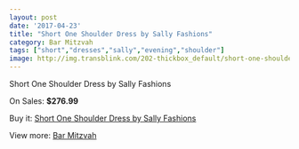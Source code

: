 ```yaml
---
layout: post
date: '2017-04-23'
title: "Short One Shoulder Dress by Sally Fashions"
category: Bar Mitzvah
tags: ["short","dresses","sally","evening","shoulder"]
image: http://img.transblink.com/202-thickbox_default/short-one-shoulder-dress-by-sally-fashions.jpg
---
```

Short One Shoulder Dress by Sally Fashions

On Sales: **$276.99**
<a href="https://www.transblink.com/en/bar-mitzvah/54-short-one-shoulder-dress-by-sally-fashions.html"><amp-img layout="responsive" width="600" height="600" src="//img.transblink.com/202-thickbox_default/short-one-shoulder-dress-by-sally-fashions.jpg" alt="Short One Shoulder Dress by Sally Fashions 0" /></a>
<a href="https://www.transblink.com/en/bar-mitzvah/54-short-one-shoulder-dress-by-sally-fashions.html"><amp-img layout="responsive" width="600" height="600" src="//img.transblink.com/206-thickbox_default/short-one-shoulder-dress-by-sally-fashions.jpg" alt="Short One Shoulder Dress by Sally Fashions 1" /></a>
<a href="https://www.transblink.com/en/bar-mitzvah/54-short-one-shoulder-dress-by-sally-fashions.html"><amp-img layout="responsive" width="600" height="600" src="//img.transblink.com/205-thickbox_default/short-one-shoulder-dress-by-sally-fashions.jpg" alt="Short One Shoulder Dress by Sally Fashions 2" /></a>
<a href="https://www.transblink.com/en/bar-mitzvah/54-short-one-shoulder-dress-by-sally-fashions.html"><amp-img layout="responsive" width="600" height="600" src="//img.transblink.com/204-thickbox_default/short-one-shoulder-dress-by-sally-fashions.jpg" alt="Short One Shoulder Dress by Sally Fashions 3" /></a>
<a href="https://www.transblink.com/en/bar-mitzvah/54-short-one-shoulder-dress-by-sally-fashions.html"><amp-img layout="responsive" width="600" height="600" src="//img.transblink.com/203-thickbox_default/short-one-shoulder-dress-by-sally-fashions.jpg" alt="Short One Shoulder Dress by Sally Fashions 4" /></a>

Buy it: [Short One Shoulder Dress by Sally Fashions](https://www.transblink.com/en/bar-mitzvah/54-short-one-shoulder-dress-by-sally-fashions.html "Short One Shoulder Dress by Sally Fashions")

View more: [Bar Mitzvah](https://www.transblink.com/en/2-bar-mitzvah "Bar Mitzvah")